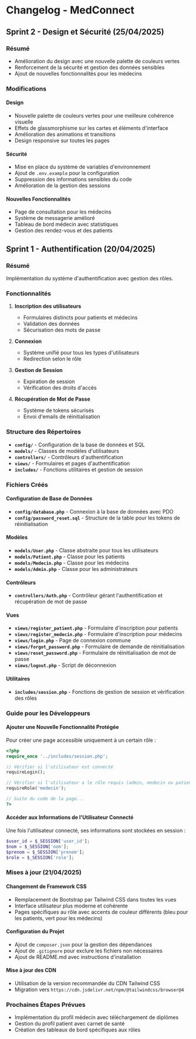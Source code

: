 # Changelog - MedConnect

## Sprint 2 - Design et Sécurité (25/04/2025)

### Résumé
- Amélioration du design avec une nouvelle palette de couleurs vertes
- Renforcement de la sécurité et gestion des données sensibles
- Ajout de nouvelles fonctionnalités pour les médecins

### Modifications

#### Design
- Nouvelle palette de couleurs vertes pour une meilleure cohérence visuelle
- Effets de glassmorphisme sur les cartes et éléments d'interface
- Amélioration des animations et transitions
- Design responsive sur toutes les pages

#### Sécurité
- Mise en place du système de variables d'environnement
- Ajout de `.env.example` pour la configuration
- Suppression des informations sensibles du code
- Amélioration de la gestion des sessions

#### Nouvelles Fonctionnalités
- Page de consultation pour les médecins
- Système de messagerie amélioré
- Tableau de bord médecin avec statistiques
- Gestion des rendez-vous et des patients

## Sprint 1 - Authentification (20/04/2025)

### Résumé
Implémentation du système d'authentification avec gestion des rôles.

### Fonctionnalités

1. **Inscription des utilisateurs**
   - Formulaires distincts pour patients et médecins
   - Validation des données
   - Sécurisation des mots de passe

2. **Connexion**
   - Système unifié pour tous les types d'utilisateurs
   - Redirection selon le rôle

3. **Gestion de Session**
   - Expiration de session
   - Vérification des droits d'accès

4. **Récupération de Mot de Passe**
   - Système de tokens sécurisés
   - Envoi d'emails de réinitialisation

### Structure des Répertoires
- **`config/`** - Configuration de la base de données et SQL
- **`models/`** - Classes de modèles d'utilisateurs
- **`controllers/`** - Contrôleurs d'authentification
- **`views/`** - Formulaires et pages d'authentification
- **`includes/`** - Fonctions utilitaires et gestion de session

### Fichiers Créés

#### Configuration de Base de Données
- **`config/database.php`** - Connexion à la base de données avec PDO
- **`config/password_reset.sql`** - Structure de la table pour les tokens de réinitialisation

#### Modèles
- **`models/User.php`** - Classe abstraite pour tous les utilisateurs
- **`models/Patient.php`** - Classe pour les patients
- **`models/Medecin.php`** - Classe pour les médecins
- **`models/Admin.php`** - Classe pour les administrateurs

#### Contrôleurs
- **`controllers/Auth.php`** - Contrôleur gérant l'authentification et récupération de mot de passe

#### Vues
- **`views/register_patient.php`** - Formulaire d'inscription pour patients
- **`views/register_medecin.php`** - Formulaire d'inscription pour médecins
- **`views/login.php`** - Page de connexion commune
- **`views/forgot_password.php`** - Formulaire de demande de réinitialisation
- **`views/reset_password.php`** - Formulaire de réinitialisation de mot de passe
- **`views/logout.php`** - Script de déconnexion

#### Utilitaires
- **`includes/session.php`** - Fonctions de gestion de session et vérification des rôles

### Guide pour les Développeurs

#### Ajouter une Nouvelle Fonctionnalité Protégée
Pour créer une page accessible uniquement à un certain rôle :

```php
<?php
require_once '../includes/session.php';

// Vérifier si l'utilisateur est connecté
requireLogin();

// Vérifier si l'utilisateur a le rôle requis (admin, medecin ou patient)
requireRole('medecin');

// Suite du code de la page...
?>
```

#### Accéder aux Informations de l'Utilisateur Connecté
Une fois l'utilisateur connecté, ses informations sont stockées en session :

```php
$user_id = $_SESSION['user_id'];
$nom = $_SESSION['nom'];
$prenom = $_SESSION['prenom'];
$role = $_SESSION['role'];
```

### Mises à jour (21/04/2025)

#### Changement de Framework CSS
- Remplacement de Bootstrap par Tailwind CSS dans toutes les vues
- Interface utilisateur plus moderne et cohérente
- Pages spécifiques au rôle avec accents de couleur différents (bleu pour les patients, vert pour les médecins)

#### Configuration du Projet
- Ajout de `composer.json` pour la gestion des dépendances
- Ajout de `.gitignore` pour exclure les fichiers non nécessaires
- Ajout de README.md avec instructions d'installation

#### Mise à jour des CDN
- Utilisation de la version recommandée du CDN Tailwind CSS
- Migration vers `https://cdn.jsdelivr.net/npm/@tailwindcss/browser@4`

### Prochaines Étapes Prévues
- Implémentation du profil médecin avec téléchargement de diplômes
- Gestion du profil patient avec carnet de santé
- Création des tableaux de bord spécifiques aux rôles 